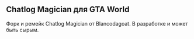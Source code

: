 <section class="bg-gray-900 text-white p-6 rounded-xl shadow-2xl max-w-3xl mx-auto mt-10">
  <h1 id="chatlog-magician-for-gta-world" class="text-4xl font-extrabold text-center text-blue-400 drop-shadow-md mb-4">
    Chatlog Magician для GTA World
  </h1>
  <p class="text-lg text-gray-300 text-center mb-6">
  Форк и ремейк Chatlog Magician от Blancodagoat. В разработке и может быть сырым.
  </p>

